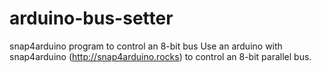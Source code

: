 # arduino-bus-setter
snap4arduino program to control an 8-bit bus
Use an arduino with snap4arduino (http://snap4arduino.rocks) to control an 8-bit parallel bus.
